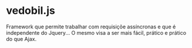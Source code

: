 # vedobil.js
Framework que permite trabalhar com requisiçõe assíncronas e que é independente do Jquery... O mesmo visa a ser mais fácil, prático e prático do que Ajax.
